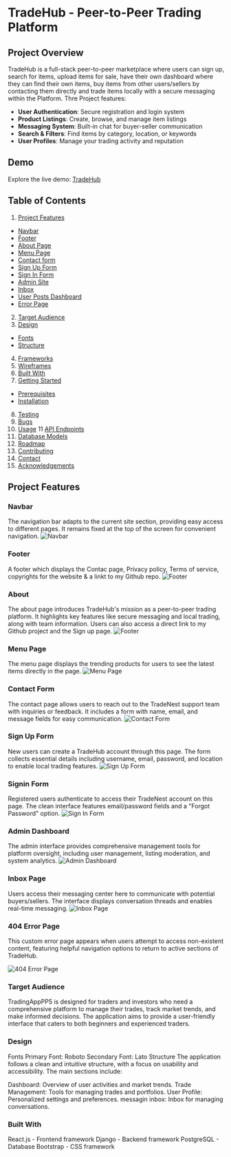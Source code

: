 # TradeHub - Peer-to-Peer Trading Platform
## Project Overview

TradeHub is a full-stack peer-to-peer marketplace where users can sign up, search for items, upload items for sale, have their own dashboard where they can find their own items, buy items from other users/sellers by contacting them directly and trade items locally with a secure messaging within the Platform. Thre Project features:
- **User Authentication**: Secure registration and login system
- **Product Listings**: Create, browse, and manage item listings
- **Messaging System**: Built-in chat for buyer-seller communication
- **Search & Filters**: Find items by category, location, or keywords
- **User Profiles**: Manage your trading activity and reputation

## Demo

Explore the live demo: [TradeHub](https://mytradehub.onrender.com/)

## Table of Contents
1. [Project Features](#project-features)
  - [Navbar](#navbar)
  - [Footer](#footer)
  - [About Page](#home-page)
  - [Menu Page](#menu-page)
  - [Contact form](#contact-form)
  - [Sign Up Form](#sign-out-form)
  - [Sign In Form](#sign-in-form)
  - [Admin Site](#admin-site)
  - [Inbox](#inbox)
  - [User Posts Dashboard](#user-posts-dashboard)
  - [Error Page](#error-page)
2. [Target Audience](#target-audience)
3. [Design](#design)
  - [Fonts](#fonts)
  - [Structure](#structure)
4. [Frameworks](#frameworks) 
5. [Wireframes](#wireframes)
6. [Built With](#built-with)
7. [Getting Started](#getting-started)
  - [Prerequisites](#prerequisites)
  - [Installation](#installation)
8. [Testing](#testing)
9. [Bugs](#bugs)
10. [Usage](#usage)
11 [API Endpoints](#api-endpoints)
12. [Database Models](#database-models)
13. [Roadmap](#roadmap)
14. [Contributing](#contributing)
16. [Contact](#contact)
17. [Acknowledgements](#acknowledgements)

## Project Features
### Navbar
The navigation bar adapts to the current site section, providing easy access to different pages. It remains fixed at the top of the screen for convenient navigation.
![Navbar](static/images/Navbar.png)

### Footer
A footer which displays the Contac page, Privacy policy, Terms of service, copyrights for the website & a linkt to my Github repo.
![Footer](static/images/Footer.png)

### About
The about page introduces TradeHub's mission as a peer-to-peer trading platform. It highlights key features like secure messaging and local trading, along with team information. Users can also access a direct link to my Github project and the Sign up page. 
![Footer](static/images/About.png)

### Menu Page
The menu page displays the trending products for users to see the latest items directly in the page.
![Menu Page](static/images/Menu.png)

### Contact Form
The contact page allows users to reach out to the TradeNest support team with inquiries or feedback. It includes a form with name, email, and message fields for easy communication.
![Contact Form](static/images/Contact.png)

### Sign Up Form
New users can create a TradeHub account through this page. The form collects essential details including username, email, password, and location to enable local trading features.
![Sign Up Form](static/images/Signup.png)

### Signin Form
Registered users authenticate to access their TradeNest account on this page. The clean interface features email/password fields and a "Forgot Password" option.
![Sign In Form](static/images/Signin.png)

### Admin Dashboard
The admin interface provides comprehensive management tools for platform oversight, including user management, listing moderation, and system analytics.
![Admin Dashboard](static/images/Admin.png)

### Inbox Page
Users access their messaging center here to communicate with potential buyers/sellers. The interface displays conversation threads and enables real-time messaging.
![Inbox Page](static/images/Inbox.png)

### 404 Error Page
This custom error page appears when users attempt to access non-existent content, featuring helpful navigation options to return to active sections of TradeHub.

![404 Error Page](static/images/404.png)

### Target Audience
TradingAppPP5 is designed for traders and investors who need a comprehensive platform to manage their trades, track market trends, and make informed decisions. The application aims to provide a user-friendly interface that caters to both beginners and experienced traders.

### Design
Fonts
Primary Font: Roboto
Secondary Font: Lato
Structure
The application follows a clean and intuitive structure, with a focus on usability and accessibility. The main sections include:

Dashboard: Overview of user activities and market trends.
Trade Management: Tools for managing trades and portfolios.
User Profile: Personalized settings and preferences.
messagin inbox: Inbox for managing conversations.

### Built With
React.js - Frontend framework
Django - Backend framework
PostgreSQL - Database
Bootstrap - CSS framework
